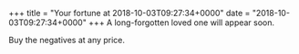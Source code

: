 +++
title = "Your fortune at 2018-10-03T09:27:34+0000"
date = "2018-10-03T09:27:34+0000"
+++
A long-forgotten loved one will appear soon.  
  
Buy the negatives at any price.  
